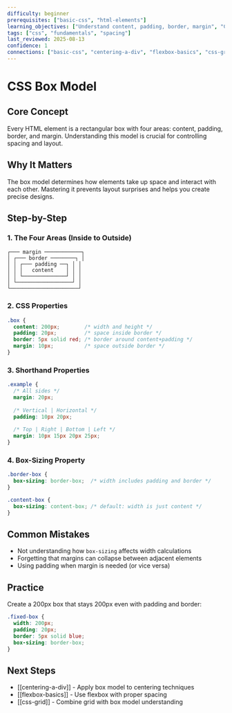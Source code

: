 ```yaml
---
difficulty: beginner
prerequisites: ["basic-css", "html-elements"]
learning_objectives: ["Understand content, padding, border, margin", "Control element spacing", "Debug layout issues"]
tags: ["css", "fundamentals", "spacing"]
last_reviewed: 2025-08-13
confidence: 1
connections: ["basic-css", "centering-a-div", "flexbox-basics", "css-grid"]
---
```


# CSS Box Model

## Core Concept
Every HTML element is a rectangular box with four areas: content, padding, border, and margin. Understanding this model is crucial for controlling spacing and layout.

## Why It Matters
The box model determines how elements take up space and interact with each other. Mastering it prevents layout surprises and helps you create precise designs.

## Step-by-Step

### 1. The Four Areas (Inside to Outside)
```
┌─── margin ────────────┐
│ ┌─── border ────────┐ │
│ │ ┌─── padding ──┐ │ │
│ │ │   content    │ │ │
│ │ └──────────────┘ │ │
│ └──────────────────┘ │
└──────────────────────┘
```

### 2. CSS Properties
```css
.box {
  content: 200px;        /* width and height */
  padding: 20px;         /* space inside border */
  border: 5px solid red; /* border around content+padding */
  margin: 10px;          /* space outside border */
}
```

### 3. Shorthand Properties
```css
.example {
  /* All sides */
  margin: 20px;
  
  /* Vertical | Horizontal */
  padding: 10px 20px;
  
  /* Top | Right | Bottom | Left */
  margin: 10px 15px 20px 25px;
}
```

### 4. Box-Sizing Property
```css
.border-box {
  box-sizing: border-box;  /* width includes padding and border */
}

.content-box {
  box-sizing: content-box; /* default: width is just content */
}
```

## Common Mistakes
- Not understanding how `box-sizing` affects width calculations
- Forgetting that margins can collapse between adjacent elements
- Using padding when margin is needed (or vice versa)

## Practice
Create a 200px box that stays 200px even with padding and border:
```css
.fixed-box {
  width: 200px;
  padding: 20px;
  border: 5px solid blue;
  box-sizing: border-box;
}
```

## Next Steps
- [[centering-a-div]] - Apply box model to centering techniques
- [[flexbox-basics]] - Use flexbox with proper spacing
- [[css-grid]] - Combine grid with box model understanding